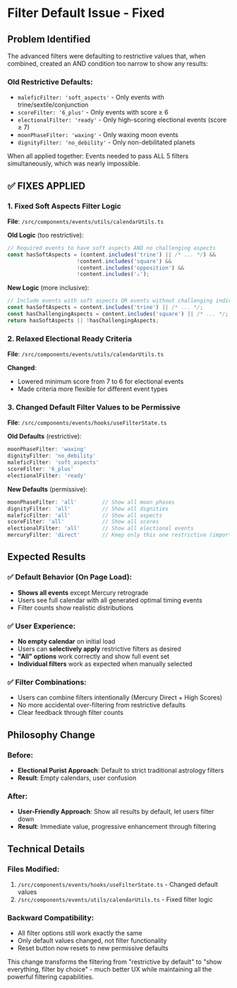 # Filter Default Issue - Fixed

## Problem Identified
The advanced filters were defaulting to restrictive values that, when combined, created an AND condition too narrow to show any results:

### Old Restrictive Defaults:
- `maleficFilter: 'soft_aspects'` - Only events with trine/sextile/conjunction
- `scoreFilter: '6_plus'` - Only events with score ≥ 6  
- `electionalFilter: 'ready'` - Only high-scoring electional events (score ≥ 7)
- `moonPhaseFilter: 'waxing'` - Only waxing moon events
- `dignityFilter: 'no_debility'` - Only non-debilitated planets

When all applied together: Events needed to pass ALL 5 filters simultaneously, which was nearly impossible.

## ✅ FIXES APPLIED

### 1. Fixed Soft Aspects Filter Logic
**File**: `/src/components/events/utils/calendarUtils.ts`

**Old Logic** (too restrictive):
```typescript
// Required events to have soft aspects AND no challenging aspects
const hasSoftAspects = (content.includes('trine') || /* ... */) &&
                      !content.includes('square') &&
                      !content.includes('opposition') &&
                      !content.includes('⚠️');
```

**New Logic** (more inclusive):
```typescript
// Include events with soft aspects OR events without challenging indicators
const hasSoftAspects = content.includes('trine') || /* ... */;
const hasChallengingAspects = content.includes('square') || /* ... */;
return hasSoftAspects || !hasChallengingAspects;
```

### 2. Relaxed Electional Ready Criteria
**File**: `/src/components/events/utils/calendarUtils.ts`

**Changed**:
- Lowered minimum score from 7 to 6 for electional events
- Made criteria more flexible for different event types

### 3. Changed Default Filter Values to be Permissive
**File**: `/src/components/events/hooks/useFilterState.ts`

**Old Defaults** (restrictive):
```typescript
moonPhaseFilter: 'waxing'
dignityFilter: 'no_debility'  
maleficFilter: 'soft_aspects'
scoreFilter: '6_plus'
electionalFilter: 'ready'
```

**New Defaults** (permissive):
```typescript
moonPhaseFilter: 'all'        // Show all moon phases
dignityFilter: 'all'          // Show all dignities
maleficFilter: 'all'          // Show all aspects  
scoreFilter: 'all'            // Show all scores
electionalFilter: 'all'       // Show all electional events
mercuryFilter: 'direct'       // Keep only this one restrictive (important)
```

## Expected Results

### ✅ Default Behavior (On Page Load):
- **Shows all events** except Mercury retrograde
- Users see full calendar with all generated optimal timing events
- Filter counts show realistic distributions

### ✅ User Experience:
- **No empty calendar** on initial load
- Users can **selectively apply** restrictive filters as desired
- **"All" options** work correctly and show full event set
- **Individual filters** work as expected when manually selected

### ✅ Filter Combinations:
- Users can combine filters intentionally (Mercury Direct + High Scores)
- No more accidental over-filtering from restrictive defaults
- Clear feedback through filter counts

## Philosophy Change

### Before:
- **Electional Purist Approach**: Default to strict traditional astrology filters
- **Result**: Empty calendars, user confusion

### After:  
- **User-Friendly Approach**: Show all results by default, let users filter down
- **Result**: Immediate value, progressive enhancement through filtering

## Technical Details

### Files Modified:
1. `/src/components/events/hooks/useFilterState.ts` - Changed default values
2. `/src/components/events/utils/calendarUtils.ts` - Fixed filter logic

### Backward Compatibility:
- All filter options still work exactly the same
- Only default values changed, not filter functionality
- Reset button now resets to new permissive defaults

This change transforms the filtering from "restrictive by default" to "show everything, filter by choice" - much better UX while maintaining all the powerful filtering capabilities.